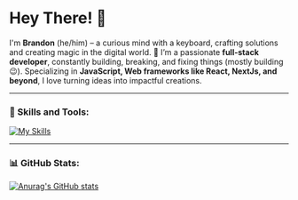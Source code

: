 # Hey There! 👋

I'm **Brandon** (he/him) – a curious mind with a keyboard, crafting solutions and creating magic in the digital world. 🚀 I’m a passionate **full-stack developer**, constantly building, breaking, and fixing things (mostly building 😉). Specializing in **JavaScript, Web frameworks like React, NextJs, and beyond**, I love turning ideas into impactful creations. 

---

### 🚀 Skills and Tools:
[![My Skills](https://skillicons.dev/icons?i=js,react,tailwind,docker,typescript,nextjs)](https://skillicons.dev)

---

### 📊 GitHub Stats:
[![Anurag's GitHub stats](https://github-readme-stats.vercel.app/api?username=Brandon158-cmyk&show_icons=true&theme=dark)](https://github.com/Brandon158-cmyk/github-readme-stats)
